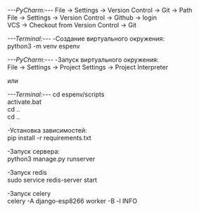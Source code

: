 *---PyCharm:---*
File -> Settings -> Version Control -> Git -> Path  
File -> Settings -> Version Control -> Github -> login  
VCS -> Checkout from Version Control -> Git

*---Terminal:---*
-Создание виртуального окружения:  
python3 -m venv espenv

*---PyCharm:---*
-Запуск виртуального окружения:  
File -> Settings -> Project Settings -> Project Interpreter

или  

*---Terminal:---*
cd espenv/scripts  
activate.bat  
cd ..  
cd ..

-Установка зависимостей:  
pip install -r requirements.txt

-Запуск сервера:  
python3 manage.py runserver

-Запуск redis  
sudo service redis-server start

-Запуск celery  
celery -A django-esp8266 worker -B -l INFO
